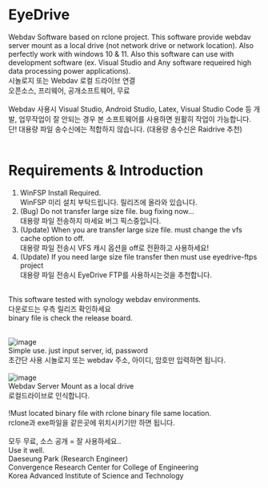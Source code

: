 # EyeDrive
Webdav Software based on rclone project. This software provide webdav server mount as a local drive (not network drive or network location). Also perfectly work with windows 10 &amp; 11. Also this software can use with development software (ex. Visual Studio and Any software requeired high data processing power applications).<br/>
시놀로지 또는 Webdav 로컬 드라이브 연결<br/>
오픈소스, 프리웨어, 공개소프트웨어, 무료<br/>
<br/>
Webdav 사용시 Visual Studio, Android Studio, Latex, Visual Studio Code 등 개발, 업무작업이 잘 안되는 경우 본 소프트웨어를 사용하면 원활히 작업이 가능합니다.<br/>
단! 대용량 파일 송수신에는 적합하지 않습니다. (대용량 송수신은 Raidrive 추천)<br/>
<br/>
# Requirements & Introduction
1. WinFSP Install Required.<br/>
WinFSP 미리 설치 부탁드립니다. 릴리즈에 올라와 있습니다.<br/>
2. (Bug) Do not transfer large size file. bug fixing now...<br/>
대용량 파일 전송하지 마세요 버그 픽스중입니다.<br/>
3. (Update) When you are transfer large size file. must change the vfs cache option to off.<br/>
대용량 파일 전송시 VFS 캐시 옵션을 off로 전환하고 사용하세요!<br/>
4. (Update) If you need large size file transfer then must use eyedrive-ftps project<br/>
대용량 파일 전송시 EyeDrive FTP를 사용하시는것을 추천합니다.<br/>
<br/>
This software tested with synology webdav environments.<br/>
다운로드는 우측 릴리즈 확인하세요<br/>
binary file is check the release board.<br/>
<br/>

![image](https://github.com/UniverseMaker/EyeDrive/assets/14816515/a70c7a72-cf11-4980-8772-4629ef6ce5c1)
<br/>
Simple use. just input server, id, password<br/>
초간단 사용 시놀로지 또는 webdav 주소, 아이디, 암호만 입력하면 됩니다.<br/>
<br/>
![image](https://github.com/UniverseMaker/EyeDrive/assets/14816515/160cc99b-56dd-42cc-b1fc-7c1aced3eeab)
<br/>
Webdav Server Mount as a local drive<br/>
로컬드라이브로 인식합니다.<br/>
<br/>
!Must located binary file with rclone binary file same location.<br/>
rclone과 exe파일을 같은곳에 위치시키기만 하면 됩니다.<br/>
<br/>
모두 무료, 소스 공개 = 잘 사용하세요..<br/>
Use it well.<br/>
Daeseung Park (Research Engineer)<br/>
Convergence Research Center for College of Engineering<br/>
Korea Advanced Institute of Science and Technology<br/>
